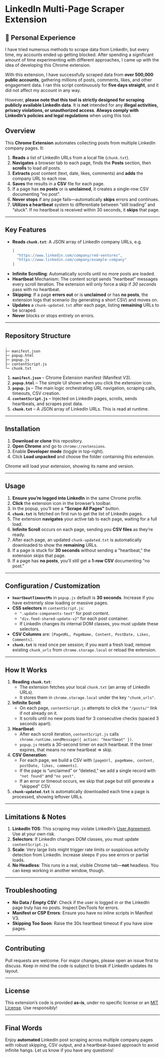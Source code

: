 # LinkedIn Multi-Page Scraper Extension

## 📝 Personal Experience

I have tried numerous methods to scrape data from LinkedIn, but every time, my accounts ended up getting blocked. After spending a significant amount of time experimenting with different approaches, I came up with the idea of developing this Chrome extension.

With this extension, I have successfully scraped data from **over 500,000 public accounts**, gathering millions of posts, comments, likes, and other engagement data. I ran this script continuously for **five days straight**, and it did not affect my account in any way.

However, **please note that this tool is strictly designed for scraping publicly available LinkedIn data**. It is **not** intended for any **illegal activities, privacy violations, or unauthorized access**. **Always comply with LinkedIn’s policies and legal regulations** when using this tool.

## Overview

This **Chrome Extension** automates collecting posts from multiple LinkedIn company pages. It:

1. **Reads** a list of LinkedIn URLs from a local file (`chunk.txt`).  
2. **Navigates** a browser tab to each page, finds the **Posts** section, then **scrolls** to load *all* posts.  
3. **Extracts** post content (text, date, likes, comments) and **adds** the company URL to each row.  
4. **Saves** the results in a **CSV** file for each page.  
5. If a page has **no posts** or is **unclaimed**, it creates a single-row CSV documenting "no post".  
6. **Never stops** if any page fails—automatically **skips** errors and continues.  
7. **Utilizes a heartbeat** system to differentiate between “still loading” and “stuck”. If no heartbeat is received within 30 seconds, it **skips** that page.  

---

## Key Features

- **Reads `chunk.txt`**: A JSON array of LinkedIn company URLs, e.g.  
  ```json
  [
    "https://www.linkedin.com/company/red-ventures",
    "https://www.linkedin.com/company/example-company"
  ]
  ```  
- **Infinite Scrolling**: Automatically scrolls until no more posts are loaded.  
- **Heartbeat** Mechanism: The content script sends "heartbeat" messages every scroll iteration. The extension will only force a skip if *30 seconds* pass with no heartbeat.  
- **Skipping**: If a page **errors out** or is **unclaimed** or has **no posts**, the extension logs that scenario (by generating a short CSV) and moves on.  
- **Updates** a `chunk-updated.txt` after each page, listing **remaining** URLs to be scraped.  
- **Never** blocks or stops entirely on errors.

---

## Repository Structure

```
.
├─ manifest.json
├─ popup.html
├─ popup.js
├─ contentScript.js
└─ chunk.txt
```

1. **`manifest.json`** – Chrome Extension manifest (Manifest V3).  
2. **`popup.html`** – The simple UI shown when you click the extension icon.  
3. **`popup.js`** – The main logic orchestrating URL navigation, scraping calls, timeouts, CSV creation.  
4. **`contentScript.js`** – Injected on LinkedIn pages, scrolls, sends heartbeats, and scrapes post data.  
5. **`chunk.txt`** – A JSON array of LinkedIn URLs. This is read at runtime.

---

## Installation

1. **Download or clone** this repository.  
2. **Open Chrome** and go to `chrome://extensions`.  
3. Enable **Developer mode** (toggle in top-right).  
4. Click **Load unpacked** and choose the folder containing this extension.  

Chrome will load your extension, showing its name and version.

---

## Usage

1. **Ensure you’re logged into LinkedIn** in the same Chrome profile.  
2. **Click** the extension icon in the browser’s toolbar.  
3. In the popup, you’ll see a **“Scrape All Pages”** button.  
4. **`chunk.txt`** is fetched on first run to get the list of LinkedIn pages.  
5. The extension **navigates** your active tab to each page, waiting for a full load.  
6. **Infinite Scroll** occurs on each page, sending you **CSV files** as they’re ready.  
7. After each page, an updated `chunk-updated.txt` is automatically downloaded to show the **remaining** URLs.  
8. If a page is stuck for **30 seconds** without sending a "heartbeat," the extension skips that page.  
9. If a page has **no posts**, you’ll still get a **1-row CSV** documenting "no post."  

---

## Configuration / Customization

- **`heartbeatTimeoutMs`** in `popup.js` default is **30 seconds**. Increase if you have extremely slow loading or massive pages.  
- **CSS selectors** in `contentScript.js`:  
  - `".update-components-text"` for post content.  
  - `"div.feed-shared-update-v2"` for each post container.  
  - If LinkedIn changes its internal DOM classes, you must update these selectors.  
- **CSV Columns** are: `[PageURL, PageName, Content, PostDate, Likes, Comments]`.  
- **`chunk.txt`** is read once per session; if you want a fresh load, remove existing `chunk_urls` from `chrome.storage.local` or reload the extension.

---

## How It Works

1. **Reading `chunk.txt`**:  
   - The extension fetches your local `chunk.txt` (an array of LinkedIn URLs).  
   - It stores them in `chrome.storage.local` under the key `"chunk_urls"`.  
2. **Infinite Scroll**:  
   - On each page, `contentScript.js` attempts to click the `"/posts/"` link if not already on it.  
   - It scrolls until no new posts load for 3 consecutive checks (spaced 3 seconds apart).  
3. **Heartbeat**:  
   - After each scroll iteration, `contentScript.js` calls `chrome.runtime.sendMessage({ action: "heartbeat" })`.  
   - `popup.js` resets a 30-second timer on each heartbeat. If the timer expires, that means no new heartbeat => skip.  
4. **CSV Generation**:  
   - For each page, we build a CSV with `[pageUrl, pageName, content, postDate, likes, comments]`.  
   - If the page is “unclaimed” or “deleted,” we add a single record with `"not found"` and `"no post"`.  
   - If an error or timeout occurs, we skip that page but still generate a "skipped" CSV.  
5. **`chunk-updated.txt`** is automatically downloaded each time a page is processed, showing leftover URLs.

---

## Limitations & Notes

1. **LinkedIn TOS**: This scraping may violate LinkedIn’s [User Agreement](https://www.linkedin.com/legal/user-agreement). Use at your own risk.  
2. **Selectors**: If LinkedIn changes DOM classes, you must update `contentScript.js`.  
3. **Scale**: Very large lists might trigger rate limits or suspicious activity detection from LinkedIn. Increase sleeps if you see errors or partial loads.  
4. **No Headless**: This runs in a real, visible Chrome tab—**not** headless. You can keep working in another window, though.  

---

## Troubleshooting

- **No Data / Empty CSV**: Check if the user is logged in or the LinkedIn page truly has no posts. Inspect DevTools for errors.  
- **Manifest or CSP Errors**: Ensure you have no inline scripts in Manifest V3.  
- **Skipping Too Soon**: Raise the 30s heartbeat timeout if you have slow pages.

---

## Contributing

Pull requests are welcome. For major changes, please open an issue first to discuss. Keep in mind the code is subject to break if LinkedIn updates its layout.

---

## License

This extension’s code is provided **as-is**, under no specific license or an [MIT License](https://choosealicense.com/licenses/mit/). Use responsibly!

---

## Final Words

Enjoy **automated** LinkedIn post scraping across multiple company pages with robust skipping, CSV output, and a heartbeat-based approach to avoid infinite hangs. Let us know if you have any questions!

